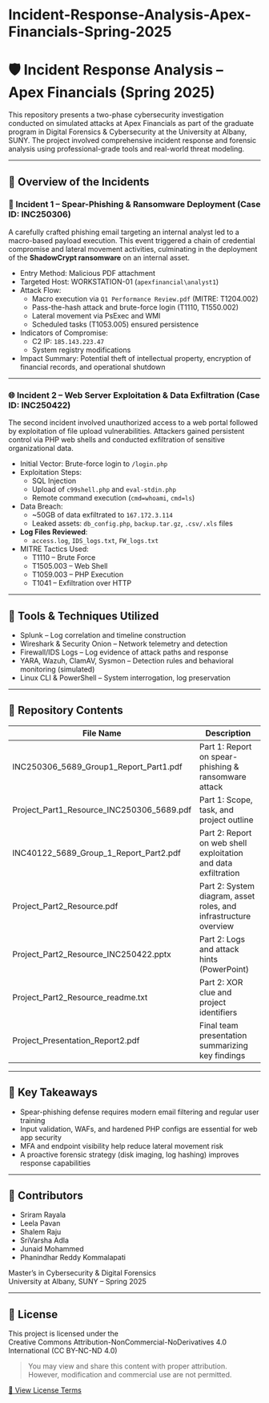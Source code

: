 # Incident-Response-Analysis-Apex-Financials-Spring-2025

# 🛡️ Incident Response Analysis – Apex Financials (Spring 2025)

This repository presents a two-phase cybersecurity investigation conducted on simulated attacks at Apex Financials as part of the graduate program in Digital Forensics & Cybersecurity at the University at Albany, SUNY. The project involved comprehensive incident response and forensic analysis using professional-grade tools and real-world threat modeling.

---

## 📘 Overview of the Incidents

### 🔐 Incident 1 – Spear-Phishing & Ransomware Deployment (Case ID: INC250306)

A carefully crafted phishing email targeting an internal analyst led to a macro-based payload execution. This event triggered a chain of credential compromise and lateral movement activities, culminating in the deployment of the **ShadowCrypt ransomware** on an internal asset.

- Entry Method: Malicious PDF attachment  
- Targeted Host: WORKSTATION-01 (`apexfinancial\analyst1`)  
- Attack Flow:
  - Macro execution via `Q1 Performance Review.pdf` (MITRE: T1204.002)
  - Pass-the-hash attack and brute-force login (T1110, T1550.002)
  - Lateral movement via PsExec and WMI
  - Scheduled tasks (T1053.005) ensured persistence
- Indicators of Compromise:
  - C2 IP: `185.143.223.47`
  - System registry modifications
- Impact Summary: Potential theft of intellectual property, encryption of financial records, and operational shutdown

---

### 🌐 Incident 2 – Web Server Exploitation & Data Exfiltration (Case ID: INC250422)

The second incident involved unauthorized access to a web portal followed by exploitation of file upload vulnerabilities. Attackers gained persistent control via PHP web shells and conducted exfiltration of sensitive organizational data.

- Initial Vector: Brute-force login to `/login.php`  
- Exploitation Steps:
  - SQL Injection
  - Upload of `c99shell.php` and `eval-stdin.php`
  - Remote command execution (`cmd=whoami`, `cmd=ls`)
- Data Breach:
  - ~50GB of data exfiltrated to `167.172.3.114`
  - Leaked assets: `db_config.php`, `backup.tar.gz`, `.csv/.xls` files
- **Log Files Reviewed**:
  - `access.log`, `IDS_logs.txt`, `FW_logs.txt`
- MITRE Tactics Used:
  - T1110 – Brute Force
  - T1505.003 – Web Shell
  - T1059.003 – PHP Execution
  - T1041 – Exfiltration over HTTP

---

## 🔧 Tools & Techniques Utilized

- Splunk – Log correlation and timeline construction  
- Wireshark & Security Onion – Network telemetry and detection  
- Firewall/IDS Logs – Log evidence of attack paths and response  
- YARA, Wazuh, ClamAV, Sysmon – Detection rules and behavioral monitoring (simulated)  
- Linux CLI & PowerShell – System interrogation, log preservation

---

## 📂 Repository Contents

| File Name                               | Description                                                        |
|----------------------------------------|--------------------------------------------------------------------|
| INC250306_5689_Group1_Report_Part1.pdf | Part 1: Report on spear-phishing & ransomware attack               |
| Project_Part1_Resource_INC250306_5689.pdf | Part 1: Scope, task, and project outline                           |
| INC40122_5689_Group_1_Report_Part2.pdf | Part 2: Report on web shell exploitation and data exfiltration     |
| Project_Part2_Resource.pdf             | Part 2: System diagram, asset roles, and infrastructure overview   |
| Project_Part2_Resource_INC250422.pptx  | Part 2: Logs and attack hints (PowerPoint)                         |
| Project_Part2_Resource_readme.txt      | Part 2: XOR clue and project identifiers                           |
| Project_Presentation_Report2.pdf       | Final team presentation summarizing key findings                  |

---

## 🧠 Key Takeaways

- Spear-phishing defense requires modern email filtering and regular user training  
- Input validation, WAFs, and hardened PHP configs are essential for web app security  
- MFA and endpoint visibility help reduce lateral movement risk  
- A proactive forensic strategy (disk imaging, log hashing) improves response capabilities

---

## 👥 Contributors

- Sriram Rayala  
- Leela Pavan  
- Shalem Raju  
- SriVarsha Adla  
- Junaid Mohammed  
- Phanindhar Reddy Kommalapati  

Master’s in Cybersecurity & Digital Forensics  
University at Albany, SUNY – Spring 2025

---

## 📄 License

This project is licensed under the  
Creative Commons Attribution-NonCommercial-NoDerivatives 4.0 International (CC BY-NC-ND 4.0)

> You may view and share this content with proper attribution.  
> However, modification and commercial use are not permitted.

[🔗 View License Terms](https://creativecommons.org/licenses/by-nc-nd/4.0/)
